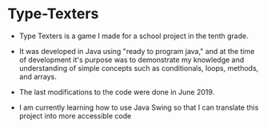 # Type-Texters

* Type Texters is a game I made for a school project in the tenth grade. 
* It was developed in Java using "ready to program java," and at the time of development it's purpose was to demonstrate my knowledge and understanding of simple concepts such as conditionals, loops, methods, and arrays.

* The last modifications to the code were done in June 2019.
* I am currently learning how to use Java Swing so that I can translate this project into more accessible code
